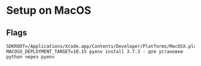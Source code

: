 # Setup on MacOS
## Flags
```
SDKROOT=/Applications/Xcode.app/Contents/Developer/Platforms/MacOSX.platform/Developer/SDKs/MacOSX10.15.sdk 
MACOSX_DEPLOYMENT_TARGET=10.15 pyenv install 3.7.3 - для установки python через pyenv
```

